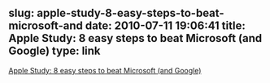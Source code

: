 slug: apple-study-8-easy-steps-to-beat-microsoft-and
date: 2010-07-11 19:06:41
title: Apple Study: 8 easy steps to beat Microsoft (and Google)
type: link
---

[Apple Study: 8 easy steps to beat Microsoft (and Google)](http://www.slideshare.net/misteroo/apple-study-8-easy-steps-to-beat-microsoft-and-google?from=ss_embed)
